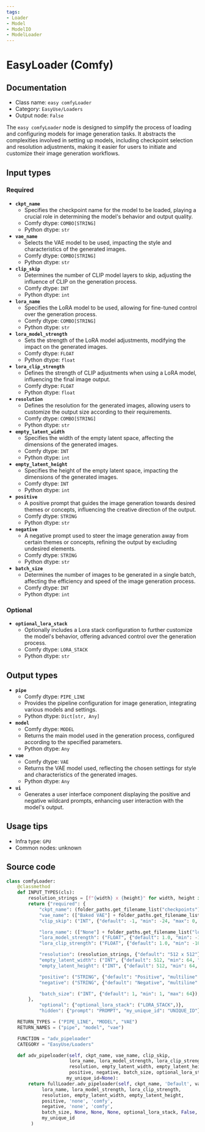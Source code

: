 ```yaml
---
tags:
- Loader
- Model
- ModelIO
- ModelLoader
---
```


# EasyLoader (Comfy)
## Documentation
- Class name: `easy comfyLoader`
- Category: `EasyUse/Loaders`
- Output node: `False`

The `easy comfyLoader` node is designed to simplify the process of loading and configuring models for image generation tasks. It abstracts the complexities involved in setting up models, including checkpoint selection and resolution adjustments, making it easier for users to initiate and customize their image generation workflows.
## Input types
### Required
- **`ckpt_name`**
    - Specifies the checkpoint name for the model to be loaded, playing a crucial role in determining the model's behavior and output quality.
    - Comfy dtype: `COMBO[STRING]`
    - Python dtype: `str`
- **`vae_name`**
    - Selects the VAE model to be used, impacting the style and characteristics of the generated images.
    - Comfy dtype: `COMBO[STRING]`
    - Python dtype: `str`
- **`clip_skip`**
    - Determines the number of CLIP model layers to skip, adjusting the influence of CLIP on the generation process.
    - Comfy dtype: `INT`
    - Python dtype: `int`
- **`lora_name`**
    - Specifies the LoRA model to be used, allowing for fine-tuned control over the generation process.
    - Comfy dtype: `COMBO[STRING]`
    - Python dtype: `str`
- **`lora_model_strength`**
    - Sets the strength of the LoRA model adjustments, modifying the impact on the generated images.
    - Comfy dtype: `FLOAT`
    - Python dtype: `float`
- **`lora_clip_strength`**
    - Defines the strength of CLIP adjustments when using a LoRA model, influencing the final image output.
    - Comfy dtype: `FLOAT`
    - Python dtype: `float`
- **`resolution`**
    - Defines the resolution for the generated images, allowing users to customize the output size according to their requirements.
    - Comfy dtype: `COMBO[STRING]`
    - Python dtype: `str`
- **`empty_latent_width`**
    - Specifies the width of the empty latent space, affecting the dimensions of the generated images.
    - Comfy dtype: `INT`
    - Python dtype: `int`
- **`empty_latent_height`**
    - Specifies the height of the empty latent space, impacting the dimensions of the generated images.
    - Comfy dtype: `INT`
    - Python dtype: `int`
- **`positive`**
    - A positive prompt that guides the image generation towards desired themes or concepts, influencing the creative direction of the output.
    - Comfy dtype: `STRING`
    - Python dtype: `str`
- **`negative`**
    - A negative prompt used to steer the image generation away from certain themes or concepts, refining the output by excluding undesired elements.
    - Comfy dtype: `STRING`
    - Python dtype: `str`
- **`batch_size`**
    - Determines the number of images to be generated in a single batch, affecting the efficiency and speed of the image generation process.
    - Comfy dtype: `INT`
    - Python dtype: `int`
### Optional
- **`optional_lora_stack`**
    - Optionally includes a Lora stack configuration to further customize the model's behavior, offering advanced control over the generation process.
    - Comfy dtype: `LORA_STACK`
    - Python dtype: `str`
## Output types
- **`pipe`**
    - Comfy dtype: `PIPE_LINE`
    - Provides the pipeline configuration for image generation, integrating various models and settings.
    - Python dtype: `Dict[str, Any]`
- **`model`**
    - Comfy dtype: `MODEL`
    - Returns the main model used in the generation process, configured according to the specified parameters.
    - Python dtype: `Any`
- **`vae`**
    - Comfy dtype: `VAE`
    - Returns the VAE model used, reflecting the chosen settings for style and characteristics of the generated images.
    - Python dtype: `Any`
- **`ui`**
    - Generates a user interface component displaying the positive and negative wildcard prompts, enhancing user interaction with the model's output.
## Usage tips
- Infra type: `GPU`
- Common nodes: unknown


## Source code
```python
class comfyLoader:
    @classmethod
    def INPUT_TYPES(cls):
        resolution_strings = [f"{width} x {height}" for width, height in BASE_RESOLUTIONS]
        return {"required": {
            "ckpt_name": (folder_paths.get_filename_list("checkpoints"),),
            "vae_name": (["Baked VAE"] + folder_paths.get_filename_list("vae"),),
            "clip_skip": ("INT", {"default": -1, "min": -24, "max": 0, "step": 1}),

            "lora_name": (["None"] + folder_paths.get_filename_list("loras"),),
            "lora_model_strength": ("FLOAT", {"default": 1.0, "min": -10.0, "max": 10.0, "step": 0.01}),
            "lora_clip_strength": ("FLOAT", {"default": 1.0, "min": -10.0, "max": 10.0, "step": 0.01}),

            "resolution": (resolution_strings, {"default": "512 x 512"}),
            "empty_latent_width": ("INT", {"default": 512, "min": 64, "max": MAX_RESOLUTION, "step": 8}),
            "empty_latent_height": ("INT", {"default": 512, "min": 64, "max": MAX_RESOLUTION, "step": 8}),

            "positive": ("STRING", {"default": "Positive", "multiline": True}),
            "negative": ("STRING", {"default": "Negative", "multiline": True}),

            "batch_size": ("INT", {"default": 1, "min": 1, "max": 64}),
        },
            "optional": {"optional_lora_stack": ("LORA_STACK",)},
            "hidden": {"prompt": "PROMPT", "my_unique_id": "UNIQUE_ID"}}

    RETURN_TYPES = ("PIPE_LINE", "MODEL", "VAE")
    RETURN_NAMES = ("pipe", "model", "vae")

    FUNCTION = "adv_pipeloader"
    CATEGORY = "EasyUse/Loaders"

    def adv_pipeloader(self, ckpt_name, vae_name, clip_skip,
                       lora_name, lora_model_strength, lora_clip_strength,
                       resolution, empty_latent_width, empty_latent_height,
                       positive, negative, batch_size, optional_lora_stack=None, prompt=None,
                      my_unique_id=None):
        return fullLoader.adv_pipeloader(self, ckpt_name, 'Default', vae_name, clip_skip,
             lora_name, lora_model_strength, lora_clip_strength,
             resolution, empty_latent_width, empty_latent_height,
             positive, 'none', 'comfy',
             negative, 'none', 'comfy',
             batch_size, None, None, None, optional_lora_stack, False, prompt,
             my_unique_id
         )

```
